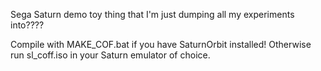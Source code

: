 Sega Saturn demo toy thing that I'm just dumping all my experiments into????

Compile with MAKE_COF.bat if you have SaturnOrbit installed! Otherwise run sl_coff.iso in your Saturn emulator of choice.